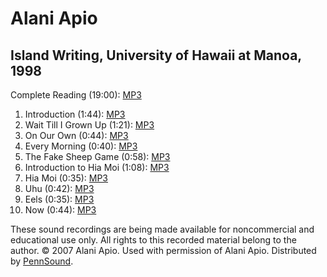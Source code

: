 Alani Apio
==========

Island Writing, University of Hawaii at Manoa, 1998
---------------------------------------------------

Complete Reading (19:00): [MP3](http://media.sas.upenn.edu/pennsound/authors/Apio/UHM/Apio-Alani_Island-Writing_UHM_1998.mp3)

1.  Introduction (1:44): [MP3](http://media.sas.upenn.edu/pennsound/authors/Apio/UHM/Apio-Alani_01_Introduction_Island-Writing_UHM_1998.mp3)
2.  Wait Till I Grown Up (1:21): [MP3](http://media.sas.upenn.edu/pennsound/authors/Apio/UHM/Apio-Alani_02_Wait-Till-I-Grow-Up_Island-Writing_UHM_1998.mp3)
3.  On Our Own (0:44): [MP3](http://media.sas.upenn.edu/pennsound/authors/Apio/UHM/Apio-Alani_03_On-Our-Own_Island-Writing_UHM_1998.mp3)
4.  Every Morning (0:40): [MP3](http://media.sas.upenn.edu/pennsound/authors/Apio/UHM/Apio-Alani_04_Every-Morning_Island-Writing_UHM_1998.mp3)
5.  The Fake Sheep Game (0:58): [MP3](http://media.sas.upenn.edu/pennsound/authors/Apio/UHM/Apio-Alani_05_The-Fake-Sheep-Game_Island-Writing_UHM_1998.mp3)
6.  Introduction to Hia Moi (1:08): [MP3](http://media.sas.upenn.edu/pennsound/authors/Apio/UHM/Apio-Alani_06_Intro-to-Hia-Moi_Island-Writing_UHM_1998.mp3)
7.  Hia Moi (0:35): [MP3](http://media.sas.upenn.edu/pennsound/authors/Apio/UHM/Apio-Alani_07_Hia-Moi_Island-Writing_UHM_1998.mp3)
8.  Uhu (0:42): [MP3](http://media.sas.upenn.edu/pennsound/authors/Apio/UHM/Apio-Alani_08_Uhu_Island-Writing_UHM_1998.mp3)
9.  Eels (0:35): [MP3](http://media.sas.upenn.edu/pennsound/authors/Apio/UHM/Apio-Alani_09_Eels_Island-Writing_UHM_1998.mp3)
10. Now (0:44): [MP3](http://media.sas.upenn.edu/pennsound/authors/Apio/UHM/Apio-Alani_10_Now_Island-Writing_UHM_1998.mp3)

These sound recordings are being made available for noncommercial and educational use only.
All rights to this recorded material belong to the author. © 2007 Alani Apio. Used with
permission of Alani Apio. Distributed by [PennSound](../index.html).
